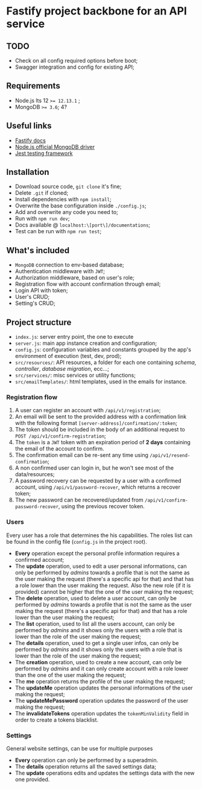 # Fastify project backbone for an API service

## TODO
* Check on all config required options before boot;
* Swagger integration and config for existing API;

## Requirements
* Node.js lts 12 `>= 12.13.1` ;
* MongoDB `>= 3.6`; 4?

## Useful links
* [Fastify docs](https://www.fastify.io/)
* [Node.js official MongoDB driver](http://mongodb.github.io/node-mongodb-native/3.1/)
* [Jest testing framework](https://jestjs.io/)

## Installation
* Download source code, `git clone` it's fine;
* Delete `.git` if cloned;
* Install dependencies with `npm install`;
* Overwrite the base configuration inside `./config.js`;
* Add and overwrite any code you need to;
* Run with `npm run dev`;
* Docs available @ `localhost:\[port\]/documentations`;
* Test can be run with `npm run test`;

## What's included
* `MongoDB` connection to env-based database;
* Authentication middleware with `JWT`;
* Authorization middleware, based on user's role;
* Registration flow with account confirmation through email;
* Login API with token;
* User's CRUD;
* Setting's CRUD;

## Project structure
* `index.js`: server entry point, the one to execute
* `server.js`: main app instance creation and configuration;
* `config.js`: configuration variables and constants grouped by the app's environment of execution (test, dev, prod);
* `src/resources/`: API resources, a folder for each one containing _schema_, _controller_, _database migration_, ecc...;
* `src/services/`: misc services or utility functions;
* `src/emailTemplates/`: html templates, used in the emails for instance.


### Registration flow
1. A user can register an account with  `/api/v1/registration`;
2. An email will be sent to the provided address with a confirmation link with the following format `[server-address]/confirmation/:token`;
3. The token should be included in the body of an additional request to `POST /api/v1/confirm-registration`;
4. The `token` is a `JWT` token with an expiration period of __2 days__ containing the email of the account to confirm.
5. The confirmation email can be re-sent any time using `/api/v1/resend-confirmation`;
6. A non confirmed user can login in, but he won't see most of the data/resources;
7. A password recovery can be requested by a user with a confirmed account, using `/api/v1/password-recover`, which returns a recover token;
8. The new password can be recovered/updated from `/api/v1/confirm-password-recover`, using the previous recover token.

### Users
Every user has a role that determines the his capabilities. The roles list can be found in the config file (`config.js` in the project root).
* __Every__ operation except the personal profile information requires a confirmed account;
* The __update__ operation, used to edit a user personal informations, can only be performed by _admins_ towards a profile that is not the same as the user making the request (there's a specific api for that) and that has a role lower than the user making the request. Also the new role (if it is provided) cannot be higher that the one of the user making the request;
* The __delete__ operation, used to delete a user account, can only be performed by _admins_ towards a profile that is not the same as the user making the request (there's a specific api for that) and that has a role lower than the user making the request;
* The __list__ operation, used to list all the users account, can only be performed by _admins_ and it shows only the users with a role that is lower than the role of the user making the request;
* The __details__ operation, used to get a single user infos, can only be performed by _admins_ and it shows only the users with a role that is lower than the role of the user making the request;
* The __creation__ operation, used to create a new account, can only be performed by _admins_ and it can only create account with a role lower than the one of the user making the request;
* The __me__ operation returns the profile of the user making the request;
* The __updateMe__ operation updates the personal informations of the user making the request;
* The __updateMePassword__ operation updates the password of the user making the request;
* The __invalidateTokens__ operation updates the `tokenMinValidity` field in order to create a tokens blacklist.

### Settings
General website settings, can be use for multiple purposes
* __Every__ operation can only be performed by a superadmin.
* The __details__ operation returns all the saved settings data;
* The __update__ operations edits and updates the settings data with the new one provided.
